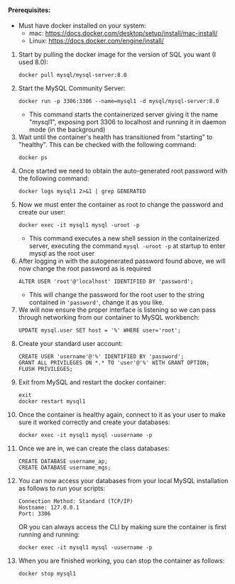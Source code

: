 #### Prerequisites:
- Must have docker installed on your system: 
	- mac: https://docs.docker.com/desktop/setup/install/mac-install/
	- Linux: https://docs.docker.com/engine/install/

1. Start by pulling the docker image for the version of SQL you want (I used 8.0):
	```
	docker pull mysql/mysql-server:8.0
 	```
3. Start the MySQL Community Server:
   ```
   docker run -p 3306:3306 --name=mysql1 -d mysql/mysql-server:8.0
   ```
	- This command starts the containerized server giving it the name "mysql1", exposing port 3306 to localhost and running it in daemon mode (in the background)
5. Wait until the container's health has transitioned from "starting" to "healthy". This can be checked with the following command:
	```
	docker ps
 	```
7. Once started we need to obtain the auto-generated root password with the following command:
	```
	docker logs mysql1 2>&1 | grep GENERATED
 	```
9. Now we must enter the container as root to change the password and create our user:
	```
	docker exec -it mysql1 mysql -uroot -p
 	```
	- This command executes a new shell session in the containerized server, executing the command `mysql -uroot -p` at startup to enter mysql as the root user
11. After logging in with the autogenerated password found above, we will now change the root password as is required
	```
	ALTER USER 'root'@'localhost' IDENTIFIED BY 'password';
 	```
	- This will change the password for the root user to the string contained in `'password'`, change it as you like.
13. We will now ensure the proper interface is listening so we can pass through networking from our container to MySQL workbench:
	```
	UPDATE mysql.user SET host = '%' WHERE user='root';
 	```
15. Create your standard user account:
	```
	CREATE USER 'username'@'%' IDENTIFIED BY 'password';
	GRANT ALL PRIVILEGES ON *.* TO 'user'@'%' WITH GRANT OPTION;
	FLUSH PRIVILEGES;
	```
16. Exit from MySQL and restart the docker container:
	```
	exit
	docker restart mysql1
	```
17. Once the container is healthy again, connect to it as your user to make sure it worked correctly and create your databases:
	```
	docker exec -it mysql1 mysql -uusername -p
 	```
19. Once we are in, we can create the class databases:
	```
	CREATE DATABASE username_ap;
	CREATE DATABASE username_mgs;
	```
20. You can now access your databases from your local MySQL installation as follows to run your scripts:
	```
	Connection Method: Standard (TCP/IP)
	Hostname: 127.0.0.1
	Port: 3306
	```
	OR you can always access the CLI by making sure the container is first running and running:
	```
	docker exec -it mysql1 mysql -uusername -p
 	```
22. When you are finished working, you can stop the container as follows:
	```
	docker stop mysql1
 	```
